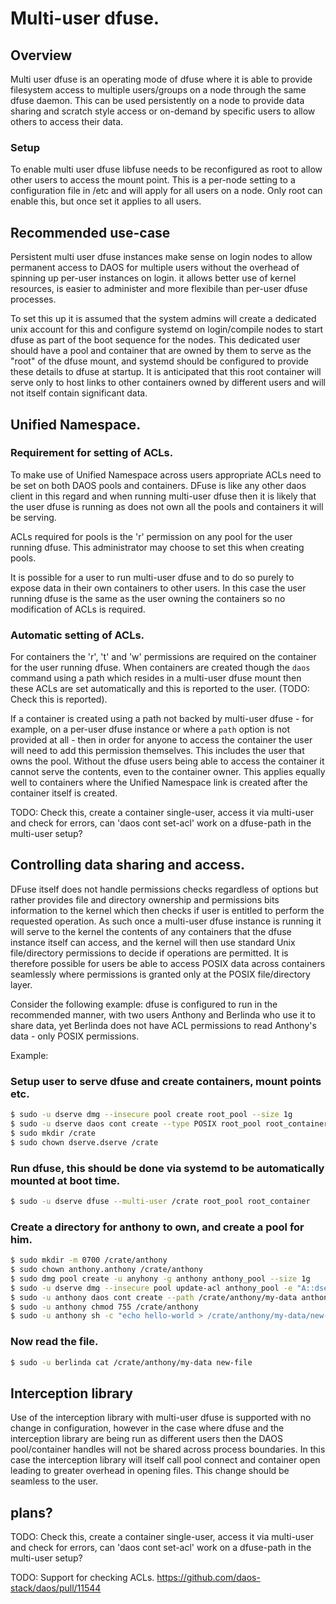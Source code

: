 # Multi-user dfuse.

## Overview

Multi user dfuse is an operating mode of dfuse where it is able to provide filesystem access to
multiple users/groups on a node through the same dfuse daemon.  This can be used persistently
on a node to provide data sharing and scratch style access or on-demand by specific users to allow
others to access their data.

### Setup

To enable multi user dfuse libfuse needs to be reconfigured as root to allow other users to access
the mount point.  This is a per-node setting to a configuration file in /etc and will apply for all
users on a node.  Only root can enable this, but once set it applies to all users.

## Recommended use-case

Persistent multi user dfuse instances make sense on login nodes to allow permanent access to DAOS
for multiple users without the overhead of spinning up per-user instances on login. it allows
better use of kernel resources, is easier to administer and more flexibile than per-user dfuse
processes.

To set this up it is assumed that the system admins will create a dedicated unix account for this
and configure systemd on login/compile nodes to start dfuse as part of the boot sequence for the
nodes.  This dedicated user should have a pool and container that are owned by them to
serve as the "root" of the dfuse mount, and systemd should be configured to provide these details
to dfuse at startup.  It is anticipated that this root container will serve only to host links to
other containers owned by different users and will not itself contain significant data.

## Unified Namespace.

### Requirement for setting of ACLs.

To make use of Unified Namespace across users appropriate ACLs need to be set on both DAOS pools
and containers.  DFuse is like any other daos client in this regard and when running multi-user
dfuse then it is likely that the user dfuse is running as does not own all the pools and containers
it will be serving.

ACLs required for pools is the 'r' permission on any pool for the user running
dfuse.  This administrator may choose to set this when creating pools.

It is possible for a user to run multi-user dfuse and to do so purely to expose data in their own
containers to other users. In this case the user running dfuse is the same as the user owning the
containers so no modification of ACLs is required.

### Automatic setting of ACLs.

For containers the 'r', 't' and 'w' permissions are required on the container for the user running
dfuse.  When containers are created though the `daos` command using a path which resides in
a multi-user dfuse mount then these ACLs are set automatically and this is reported to the user.
(TODO: Check this is reported).

If a container is created using a path not backed by multi-user dfuse - for example, on a per-user
dfuse instance or where a `path` option is not provided at all - then in order for
anyone to access the container the user will need to add this permission themselves.  This
includes the user that owns the pool. Without the dfuse users being able to access the container
it cannot serve the contents, even to the container owner.  This applies equally well to containers
where the Unified Namespace link is created after the container itself is created.

TODO: Check this, create a container single-user, access it via multi-user and check for errors,
can 'daos cont set-acl' work on a dfuse-path in the multi-user setup?

## Controlling data sharing and access.

DFuse itself does not handle permissions checks regardless of options but rather provides file
and directory ownership and permissions bits information to the kernel which then checks if user
is entitled to perform the requested operation.  As such once a multi-user dfuse instance is
running it will serve to the kernel the contents of any containers that the dfuse instance
itself can access, and the kernel will then use standard Unix file/directory permissions to decide
if operations are permitted.  It is therefore possible for users be able to access POSIX data across
containers seamlessly where permissions is granted only at the POSIX file/directory layer.

Consider the following example: dfuse is configured to run in the recommended manner,
with two users Anthony and Berlinda who use it to share data, yet Berlinda does not have ACL
permissions to read Anthony's data - only POSIX permissions.

Example:

### Setup user to serve dfuse and create containers, mount points etc.
```bash
$ sudo -u dserve dmg --insecure pool create root_pool --size 1g
$ sudo -u dserve daos cont create --type POSIX root_pool root_container
$ sudo mkdir /crate
$ sudo chown dserve.dserve /crate
```

### Run dfuse, this should be done via systemd to be automatically mounted at boot time.
```bash
$ sudo -u dserve dfuse --multi-user /crate root_pool root_container
```

### Create a directory for anthony to own, and create a pool for him.
```bash
$ sudo mkdir -m 0700 /crate/anthony
$ sudo chown anthony.anthony /crate/anthony
$ sudo dmg pool create -u anyhony -g anthony anthony_pool --size 1g
$ sudo -u dserve dmg --insecure pool update-acl anthony_pool -e "A::dserve@:r"
$ sudo -u anthony daos cont create --path /crate/anthony/my-data anthony_pool --type POSIX
$ sudo -u anthony chmod 755 /crate/anthony
$ sudo -u anthony sh -c "echo hello-world > /crate/anthony/my-data/new-file"
```

### Now read the file.
```bash
$ sudo -u berlinda cat /crate/anthony/my-data new-file
```

## Interception library

Use of the interception library with multi-user dfuse is supported with no change in configuration,
however in the case where dfuse and the interception library are being run as different users
then the DAOS pool/container handles will not be shared across process boundaries.  In this case
the interception library will itself call pool connect and container open leading to greater
overhead in opening files.  This change should be seamless to the user.

## plans?

TODO: Check this, create a container single-user, access it via multi-user and check for errors,
can 'daos cont set-acl' work on a dfuse-path in the multi-user setup?


TODO: Support for checking ACLs.
https://github.com/daos-stack/daos/pull/11544

